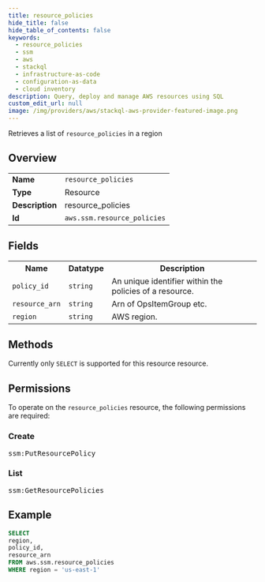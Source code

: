 ```yaml
---
title: resource_policies
hide_title: false
hide_table_of_contents: false
keywords:
  - resource_policies
  - ssm
  - aws
  - stackql
  - infrastructure-as-code
  - configuration-as-data
  - cloud inventory
description: Query, deploy and manage AWS resources using SQL
custom_edit_url: null
image: /img/providers/aws/stackql-aws-provider-featured-image.png
---
```

Retrieves a list of <code>resource_policies</code> in a region

## Overview
<table><tbody>
<tr><td><b>Name</b></td><td><code>resource_policies</code></td></tr>
<tr><td><b>Type</b></td><td>Resource</td></tr>
<tr><td><b>Description</b></td><td>resource_policies</td></tr>
<tr><td><b>Id</b></td><td><code>aws.ssm.resource_policies</code></td></tr>
</tbody></table>

## Fields
<table><tbody>
<tr><th>Name</th><th>Datatype</th><th>Description</th></tr>
<tr><td><code>policy_id</code></td><td><code>string</code></td><td>An unique identifier within the policies of a resource. </td></tr>
<tr><td><code>resource_arn</code></td><td><code>string</code></td><td>Arn of OpsItemGroup etc.</td></tr>
<tr><td><code>region</code></td><td><code>string</code></td><td>AWS region.</td></tr>

</tbody></table>

## Methods
Currently only <code>SELECT</code> is supported for this resource resource.

## Permissions

To operate on the <code>resource_policies</code> resource, the following permissions are required:

### Create
<pre>
ssm:PutResourcePolicy</pre>

### List
<pre>
ssm:GetResourcePolicies</pre>


## Example
```sql
SELECT
region,
policy_id,
resource_arn
FROM aws.ssm.resource_policies
WHERE region = 'us-east-1'
```
